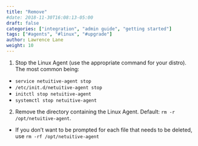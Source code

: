 ```yaml
---
title: "Remove"
#date: 2018-11-30T16:08:13-05:00
draft: false
categories: ["integration", "admin guide", "getting started"]
tags: ["#agents", "#linux", "#upgrade"]
author: Lawrence Lane
weight: 10
---
```


1. Stop the Linux Agent (use the appropriate command for your distro). The most common being:
 - `service netuitive-agent stop`
 - ``/etc/init.d/netuitive-agent stop``
 - `initctl stop netuitive-agent`
 - `systemctl stop netuitive-agent`
2. Remove the directory containing the Linux Agent. Default: ``rm -r /opt/netuitive-agent``.
 - If you don’t want to be prompted for each file that needs to be deleted, use `rm -rf /opt/netuitive-agent`
